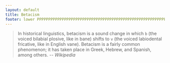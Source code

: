 ```yaml
---
layout: default
title: Betacism
footer: lower PPPPPPPPPPPPPPPPPPPPPPPPPPPPPPPPPPPPPPPPPPPPPPPPPPPPPPPPPP4PPPPPPPPPPPPPPPPPPPPPPPPPPPPPPPPPPPPPPPPPPP.md
---
```


> In historical linguistics, betacism is a sound change in which `b` (the voiced bilabial plosive, like in bane) shifts to `v` (the voiced labiodental fricative, like in English vane). Betacism is a fairly common phenomenon; it has taken place in Greek, Hebrew, and Spanish, among others.
*-- Wikipedia*